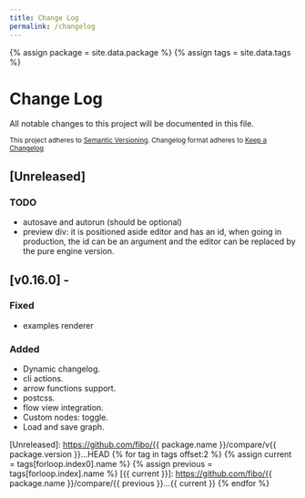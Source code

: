 ```yaml
---
title: Change Log
permalink: /changelog
---
```


{% assign package = site.data.package %}
{% assign tags = site.data.tags %}

# Change Log

All notable changes to this project will be documented in this file.

<sub>This project adheres to [Semantic Versioning](http://semver.org/).
Changelog format adheres to [Keep a Changelog](http://keepachangelog.com/)</sub>

## [Unreleased]

### TODO

- autosave and autorun (should be optional)
- preview div: it is positioned aside editor and has an id,
  when going in production, the id can be an argument and the
  editor can be replaced by the pure engine version.

## [v0.16.0] - 

### Fixed

- examples renderer

### Added

- Dynamic changelog.
- cli actions.
- arrow functions support.
- postcss.
- flow view integration.
- Custom nodes: toggle.
- Load and save graph.

[Unreleased]: https://github.com/fibo/{{ package.name }}/compare/v{{ package.version }}...HEAD
{% for tag in tags offset:2 %}
  {% assign current = tags[forloop.index0].name %}
  {% assign previous = tags[forloop.index].name %}
  [{{ current }}]: https://github.com/fibo/{{ package.name }}/compare/{{ previous }}...{{ current }}
{% endfor %}
